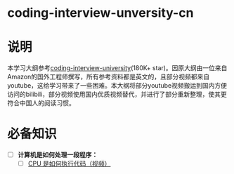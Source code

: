 # coding-interview-unversity-cn
# 说明
本学习大纲参考[coding-interview-university](https://github.com/jwasham/coding-interview-university)(180K+ star)。因原大纲由一位来自Amazon的国外工程师撰写，所有参考资料都是英文的，且部分视频都来自youtube，这给学习带来了一些困难。本大纲将部分youtube视频搬运到国内方便访问的bilibili，部分视频使用国内优质视频替代，并进行了部分重新整理，使其更符合中国人的阅读习惯。
# 必备知识
- [ ] **计算机是如何处理一段程序：**
    - [ ] [CPU 是如何执行代码（视频）](https://www.youtube.com/watch?v=XM4lGflQFvA)
